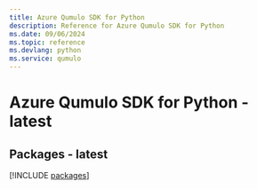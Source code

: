 ```yaml
---
title: Azure Qumulo SDK for Python
description: Reference for Azure Qumulo SDK for Python
ms.date: 09/06/2024
ms.topic: reference
ms.devlang: python
ms.service: qumulo
---
```

# Azure Qumulo SDK for Python - latest
## Packages - latest
[!INCLUDE [packages](qumulo-index.md)]